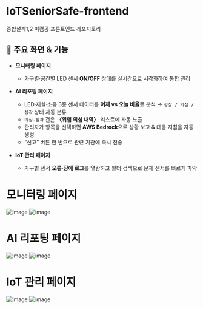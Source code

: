 # IoTSeniorSafe-frontend
종합설계1,2 미컴공 프론트엔드 레포지토리

## 📌 주요 화면 & 기능

- **모니터링 페이지**  
  * 가구별·공간별 LED 센서 **ON/OFF** 상태를 실시간으로 시각화하여 통합 관리

- **AI 리포팅 페이지**  
  * LED·재실·소음 3종 센서 데이터를 **어제 vs 오늘 비율**로 분석 → `정상 / 의심 / 심각` 상태 자동 분류  
  * `의심·심각` 건은 **〈위험 의심 내역〉** 리스트에 자동 노출  
  * 관리자가 항목을 선택하면 **AWS Bedrock**으로 상황 보고 & 대응 지침을 자동 생성  
  * “신고” 버튼 한 번으로 관련 기관에 즉시 전송

- **IoT 관리 페이지**  
  * 가구별 센서 **오류·장애 로그**를 열람하고 필터·검색으로 문제 센서를 빠르게 파악

# 모니터링 페이지 
![image](https://github.com/user-attachments/assets/dd2e6915-227b-430d-be1f-000ff6932bb4)
![image](https://github.com/user-attachments/assets/c92f5784-6f81-4e53-bd55-e204e1356d6a)


# AI 리포팅 페이지
![image](https://github.com/user-attachments/assets/e84ca5db-51d0-4e38-bed9-9ab9fd34a070)
![image](https://github.com/user-attachments/assets/d03515db-21ad-4930-b3e9-7f69f4d027d4)


# IoT 관리 페이지
![image](https://github.com/user-attachments/assets/7b04070a-904b-4d55-a9b3-e559b84f6ecb)
![image](https://github.com/user-attachments/assets/7fcb5d45-6bd3-4485-8947-aeac17965906)

